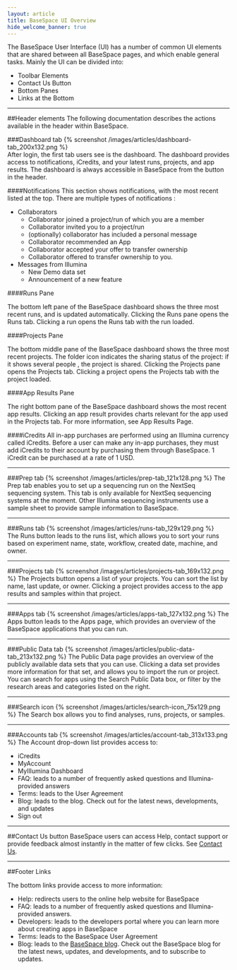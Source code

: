 ```yaml
---
layout: article
title: BaseSpace UI Overview
hide_welcome_banner: true
---
```


The BaseSpace User Interface (UI) has a number of common UI elements that are shared between all BaseSpace pages, and which enable general tasks. Mainly the UI can be divided into:

* Toolbar Elements
* Contact Us Button
* Bottom Panes
* Links at the Bottom

-----------------------
##Header elements
The following documentation describes the actions available in the header within BaseSpace.


###Dashboard tab
{% screenshot /images/articles/dashboard-tab_200x132.png %}  
After login, the first tab users see is the dashboard. The dashboard provides access to notifications, iCredits, and your latest runs, projects, and app results. The dashboard is always accessible in BaseSpace from the button in the header.

####Notifications
This section shows notifications, with the most recent listed at the top. There are multiple types of notifications :

* Collaborators
	- Collaborator joined a project/run of which you are a member
	- Collaborator invited you to a project/run
	- (optionally) collaborator has included a personal message
	- Collaborator recommended an App
	- Collaborator accepted your offer to transfer ownership
	- Collaborator offered to transfer ownership to you.
* Messages from Illumina
	- New Demo data set
	- Announcement of a new feature

####Runs Pane

The bottom left pane of the BaseSpace dashboard shows the three most recent runs, and is updated automatically.
Clicking the Runs pane opens the Runs tab. Clicking a run opens the Runs tab with the run loaded. 

####Projects Pane

The bottom middle pane of the BaseSpace dashboard shows the three most recent projects. The folder icon indicates the sharing status of the project: if it shows several people , the project is shared. Clicking the Projects pane opens the Projects tab. Clicking a project opens the Projects tab with the project loaded. 

####App Results Pane

The right bottom pane of the BaseSpace dashboard shows the most recent app results. Clicking an app result provides charts relevant for the app used in the Projects tab. For more information, see App Results Page.

####iCredits
All in-app purchases are performed using an Illumina currency called iCredits. Before a user can make any in-app purchases, they must add iCredits to their account by purchasing them through BaseSpace. 1 iCredit can be purchased at a rate of 1 USD. 

-----------------------
###Prep tab
{% screenshot /images/articles/prep-tab_121x128.png %}
The Prep tab enables you to set up a sequencing run on the NextSeq sequencing system. This tab is only available for NextSeq sequencing systems at the moment. Other Illumina sequencing instruments use a sample sheet to provide sample information to BaseSpace. 

-----------------------
###Runs tab
{% screenshot /images/articles/runs-tab_129x129.png %}  
The Runs button leads to the runs list, which allows you to sort your runs based on experiment name, state, workflow, created date, machine, and owner.

-----------------------
###Projects tab
{% screenshot /images/articles/projects-tab_169x132.png %}
The Projects button opens a list of your projects. You can sort the list by name, last update, or owner. Clicking a project provides access to the app results and samples within that project.

-----------------------
###Apps tab
{% screenshot /images/articles/apps-tab_127x132.png %}
The Apps button leads to the Apps page, which provides an overview of the BaseSpace applications that you can run.

-----------------------
###Public Data tab
{% screenshot /images/articles/public-data-tab_213x132.png %}
The Public Data page provides an overview of the publicly available data sets that you can use. Clicking a data set provides more information for that set, and allows you to import the run or project. You can search for apps using the Search Public Data box, or filter by the research areas and categories listed on the right. 

-----------------------
###Search icon
{% screenshot /images/articles/search-icon_75x129.png %}
The Search box allows you to find analyses, runs, projects, or samples. 

-----------------------
###Accounts tab
{% screenshot /images/articles/account-tab_313x133.png %}
The Account drop-down list provides access to:

- iCredits
- MyAccount 
- MyIllumina Dashboard
- FAQ: leads to a number of frequently asked questions and Illumina-provided answers
- Terms: leads to the User Agreement
- Blog: leads to the blog. Check out for the latest news, developments, and updates
- Sign out

-----------------------
##Contact Us button
BaseSpace users can access Help, contact support or provide feedback almost instantly in the matter of few clicks. See [Contact Us](/articles/descriptive/help-and-support).

-----------------------
##Footer Links

The bottom links provide access to more information:

- Help: redirects users to the online help website for BaseSpace
- FAQ: leads to a number of frequently asked questions and Illumina-provided answers.
- Developers: leads to the developers portal where you can learn more about creating apps in BaseSpace
- Terms: leads to the BaseSpace User Agreement
- Blog: leads to the [BaseSpace blog](http://blog.basespace.illumina.com). Check out the BaseSpace blog for the latest news, updates, and developments, and to subscribe to updates.
